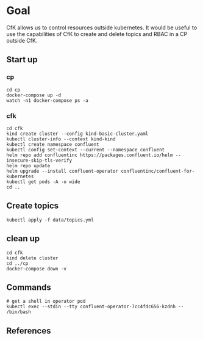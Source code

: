 
# Goal

CfK allows us to control resources outside kubernetes. It would be useful to use the capabilities of CfK to create and delete topics and RBAC in a CP outside CfK.

## Start up

### cp
```shell
cd cp
docker-compose up -d
watch -n1 docker-compose ps -a
```

### cfk

```shell
cd cfk
kind create cluster --config kind-basic-cluster.yaml
kubectl cluster-info --context kind-kind
kubectl create namespace confluent
kubectl config set-context --current --namespace confluent
helm repo add confluentinc https://packages.confluent.io/helm --insecure-skip-tls-verify
helm repo update
helm upgrade --install confluent-operator confluentinc/confluent-for-kubernetes
kubectl get pods -A -o wide
cd ..
```

## Create topics

```shell
kubectl apply -f data/topics.yml
```

## clean up

```shell
cd cfk
kind delete cluster
cd ../cp
docker-compose down -v
```

## Commands
```shell
# get a shell in operator pod
kubectl exec --stdin --tty confluent-operator-7cc4fdc656-kzdnh -- /bin/bash
```

## References

